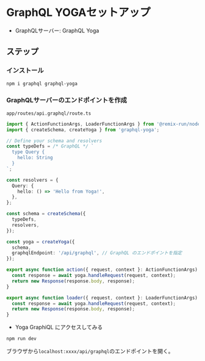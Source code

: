 # GraphQL YOGAセットアップ

- GraphQLサーバー: GraphQL Yoga

## ステップ

### インストール

```sh
npm i graphql graphql-yoga
```

### GraphQLサーバーのエンドポイントを作成

`app/routes/api.graphql/route.ts`

```ts
import { ActionFunctionArgs, LoaderFunctionArgs } from '@remix-run/node';
import { createSchema, createYoga } from 'graphql-yoga';

// Define your schema and resolvers
const typeDefs = /* GraphQL */ `
  type Query {
    hello: String
  }
`;

const resolvers = {
  Query: {
    hello: () => 'Hello from Yoga!',
  },
};

const schema = createSchema({
  typeDefs,
  resolvers,
});

const yoga = createYoga({
  schema,
  graphqlEndpoint: '/api/graphql', // GraphQL のエンドポイントを指定
});

export async function action({ request, context }: ActionFunctionArgs) {
  const response = await yoga.handleRequest(request, context);
  return new Response(response.body, response);
}

export async function loader({ request, context }: LoaderFunctionArgs) {
  const response = await yoga.handleRequest(request, context);
  return new Response(response.body, response);
}
```

- Yoga GraphiQL にアクセスしてみる

```sh
npm run dev
```

ブラウザから`localhost:xxxx/api/graphql`のエンドポイントを開く。
